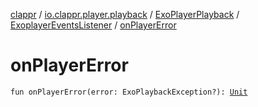 [clappr](../../../index.md) / [io.clappr.player.playback](../../index.md) / [ExoPlayerPlayback](../index.md) / [ExoplayerEventsListener](index.md) / [onPlayerError](.)

# onPlayerError

`fun onPlayerError(error: ExoPlaybackException?): `[`Unit`](https://kotlinlang.org/api/latest/jvm/stdlib/kotlin/-unit/index.html)